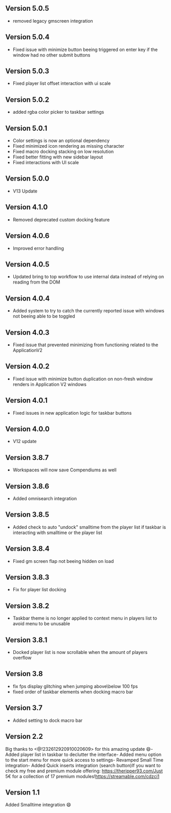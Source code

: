 ## Version 5.0.5
- removed legacy gmscreen integration

## Version 5.0.4
- Fixed issue with minimize button beeing triggered on enter key if the window had no other submit buttons

## Version 5.0.3
- Fixed player list offset interaction with ui scale

## Version 5.0.2
- added rgba color picker to taskbar settings

## Version 5.0.1
- Color settings is now an optional dependency
- Fixed minimized icon rendering as missing character
- Fixed macro docking stacking on low resolution
- Fixed better fitting with new sidebar layout
- Fixed interactions with UI scale

## Version 5.0.0
- V13 Update

## Version 4.1.0
- Removed deprecated custom docking feature

## Version 4.0.6
- Improved error handling

## Version 4.0.5
- Updated bring to top workflow to use internal data instead of relying on reading from the DOM

## Version 4.0.4
- Added system to try to catch the currently reported issue with windows not beeing able to be toggled

## Version 4.0.3
- Fixed issue that prevented minimizing from functioning related to the ApplicationV2

## Version 4.0.2
- Fixed issue with minimize button duplication on non-fresh window renders in Application V2 windows

## Version 4.0.1
- Fixed issues in new application logic for taskbar buttons

## Version 4.0.0
- V12 update

## Version 3.8.7
- Workspaces will now save Compendiums as well

## Version 3.8.6
- Added omnisearch integration

## Version 3.8.5
- Added check to auto "undock" smalltime from the player list if taskbar is interacting with smalltime or the player list

## Version 3.8.4
- Fixed gm screen flap not beeing hidden on load

## Version 3.8.3
- Fix for player list docking

## Version 3.8.2
- Taskbar theme is no longer applied to context menu in players list to avoid menu to be unusable

## Version 3.8.1
- Docked player list is now scrollable when the amount of players overflow

## Version 3.8
- fix fps display glitching when jumping above\below 100 fps
- fixed order of taskbar elements when docking macro bar

## Version 3.7
- Added setting to dock macro bar

## Version 2.2
Big thanks to <@!232612920910020609> for this amazing update 😄- Added player list in taskbar to declutter the interface- Added menu option to the start menu for more quick access to settings- Revamped Small Time integration- Added Quick inserts integration (search button)If you want to check my free and premium module offering: https://theripper93.com/Just 5€ for a collection of 17 premium modules!https://streamable.com/cdzci1

## Version 1.1
Added Smalltime integration 😄

